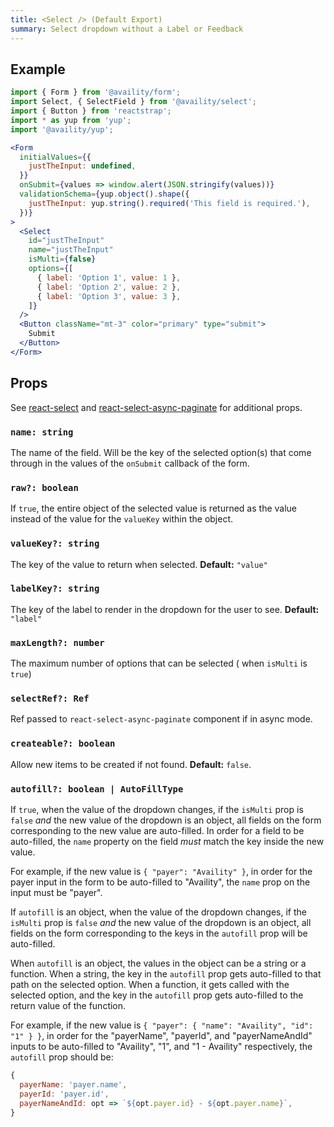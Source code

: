 ```yaml
---
title: <Select /> (Default Export)
summary: Select dropdown without a Label or Feedback
---
```


## Example

```jsx live=true viewCode=true
import { Form } from '@availity/form';
import Select, { SelectField } from '@availity/select';
import { Button } from 'reactstrap';
import * as yup from 'yup';
import '@availity/yup';

<Form
  initialValues={{
    justTheInput: undefined,
  }}
  onSubmit={values => window.alert(JSON.stringify(values))}
  validationSchema={yup.object().shape({
    justTheInput: yup.string().required('This field is required.'),
  })}
>
  <Select
    id="justTheInput"
    name="justTheInput"
    isMulti={false}
    options={[
      { label: 'Option 1', value: 1 },
      { label: 'Option 2', value: 2 },
      { label: 'Option 3', value: 3 },
    ]}
  />
  <Button className="mt-3" color="primary" type="submit">
    Submit
  </Button>
</Form>
```

## Props

See [react-select](https://github.com/JedWatson/react-select) and [react-select-async-paginate](https://github.com/vtaits/react-select-async-paginate) for additional props.

### `name: string`

The name of the field. Will be the key of the selected option(s) that come through in the values of the `onSubmit` callback of the form.

### `raw?: boolean`

If `true`, the entire object of the selected value is returned as the value instead of the value for the `valueKey` within the object.

### `valueKey?: string`

The key of the value to return when selected. **Default:** `"value"`

### `labelKey?: string`

The key of the label to render in the dropdown for the user to see. **Default:** `"label"`

### `maxLength?: number`

The maximum number of options that can be selected ( when `isMulti` is `true`)

### `selectRef?: Ref`

Ref passed to `react-select-async-paginate` component if in async mode.

### `createable?: boolean`

Allow new items to be created if not found. **Default:** `false`.

### `autofill?: boolean | AutoFillType`

If `true`, when the value of the dropdown changes, if the `isMulti` prop is `false` _and_ the new value of the dropdown is an object, all fields on the form corresponding to the new value are auto-filled. In order for a field to be auto-filled, the `name` property on the field _must_ match the key inside the new value.

For example, if the new value is `{ "payer": "Availity" }`, in order for the payer input in the form to be auto-filled to "Availity", the `name` prop on the input must be "payer".

If `autofill` is an object, when the value of the dropdown changes, if the `isMulti` prop is `false` _and_ the new value of the dropdown is an object, all fields on the form corresponding to the keys in the `autofill` prop will be auto-filled.

When `autofill` is an object, the values in the object can be a string or a function. When a string, the key in the `autofill` prop gets auto-filled to that path on the selected option. When a function, it gets called with the selected option, and the key in the `autofill` prop gets auto-filled to the return value of the function.

For example, if the new value is `{ "payer": { "name": "Availity", "id": "1" } }`, in order for the "payerName", "payerId", and "payerNameAndId" inputs to be auto-filled to "Availity", "1", and "1 - Availity" respectively, the `autofill` prop should be:

```js
{
  payerName: 'payer.name',
  payerId: 'payer.id',
  payerNameAndId: opt => `${opt.payer.id} - ${opt.payer.name}`,
}
```
